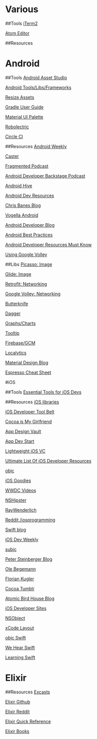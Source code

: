 # Various

##Tools
[iTerm2](https://www.iterm2.com/)

[Atom Editor](https://atom.io/)

##Resources

# Android
##Tools
[Android Asset Studio](http://romannurik.github.io/AndroidAssetStudio/)

[Android Tools/Libs/Frameworks](http://snowdream.github.io/awesome-android/)

[Resize Assets](https://github.com/redwarp/9-patch-resizer)

[Gradle User Guide](http://tools.android.com/tech-docs/new-build-system/user-guide#TOC-Configuring-the-Structure)

[Material UI Palette](https://www.materialpalette.com/)

[Robolectric](http://robolectric.org/configuring/)

[Circle CI](https://circleci.com/)

##Resources
[Android Weekly](http://androidweekly.net/)

[Caster](https://caster.io/)

[Fragmented Podcast](http://fragmentedpodcast.com/)

[Android Developer Backstage Podcast](http://androidbackstage.blogspot.com/)

[Android Hive](http://www.androidhive.info/)

[Android Dev Resources](http://www.androiddevresources.com/)

[Chris Banes Blog](https://chris.banes.me/)

[Vogella Android](http://www.vogella.com/tutorials/android.html)

[Android Developer Blog](http://android-developers.blogspot.com/)

[Android Best Practices](https://github.com/futurice/android-best-practices)

[Android Developer Resources Must Know](http://www.bongizmo.com/blog/android-resources-each-developer-should-know/)

[Using Google Volley](http://arnab.ch/blog/2013/08/asynchronous-http-requests-in-android-using-volley/)

##Libs
[Picasso: Image](https://futurestud.io/tutorials/picasso-getting-started-simple-loading)

[Glide: Image](https://futurestud.io/tutorials/glide-getting-started)

[Retrofit: Networking](http://square.github.io/retrofit/)

[Google Volley: Networking](https://developer.android.com/training/volley/index.html)

[Butterknife](http://jakewharton.github.io/butterknife/)

[Dagger](http://square.github.io/dagger/)

[Graphs/Charts](https://github.com/PhilJay/MPAndroidChart)

[Tooltip](https://github.com/sephiroth74/android-target-tooltip)

[Firebase/GCM](https://firebase.google.com/)

[Localytics](https://www.localytics.com/)

[Material Design Blog](http://materialdesignblog.com/)

[Espresso Cheat Sheet](https://google.github.io/android-testing-support-library/docs/espresso/cheatsheet/)

#iOS

##Tools
[Essential Tools for iOS Devs](http://benscheirman.com/2013/08/the-ios-developers-toolbelt/)

##Resources
[iOS libraries](http://appfoundry.be/blog/2014/07/29/Objective-C-Top-Libraries/)

[iOS Developer Tool Belt](http://stuartkhall.com/posts/ios-developer-tool-belt-essential-services-and-libraries)

[Cocoa is My Girlfriend](http://www.cimgf.com/)

[App Design Vault](http://www.appdesignvault.com/)

[App Dev Start](http://www.appdesignvault.com/start-advice/)

[Lightweight iOS VC](https://yalantis.com/blog/lightweight-ios-view-controllers-separate-data-sources-guided-mvc/)

[Ultimate List Of iOS Developer Resources](http://blog.udacity.com/2015/02/ultimate-list-ios-developer-resources-follow.html)

[objc](https://www.objc.io/)

[iOS Goodies](http://ios-goodies.com/)

[WWDC Videos](https://developer.apple.com/videos/)

[NSHipster](http://nshipster.com/)

[RayWenderlich](https://www.raywenderlich.com/)

[Reddit /iosprogramming](https://www.reddit.com/r/iosprogramming)

[Swift blog](https://developer.apple.com/swift/blog/)

[iOS Dev Weekly](http://iosdevweekly.com/)

[subjc](http://subjc.com/)

[Peter Steinberger Blog](http://petersteinberger.com/)

[Ole Begemann](https://oleb.net/)

[Florian Kugler](http://floriankugler.com/)

[Cocoa Tumblr](https://cocoa.tumblr.com/)

[Atomic Bird House Blog](http://www.atomicbird.com/)

[iOS Developer Sites](https://ios.james.ooo/11-insanely-great-ios-developers-sites-95686a523ea8#.fvbi5qtgx)

[NSObject](http://img.my.csdn.net/uploads/201210/18/1350528267_1570.jpg)

[xCode Layout](https://s3.amazonaws.com/udacity-hosted-downloads/ud585/docs/Xcode+Buttons+and+Their+Meaning.pdf)

[objc Swift](https://www.objc.io/issues/16-swift/)

[We Hear Swift](http://www.weheartswift.com/)

[Learning Swift](http://swift.staticred.com/)

# Elixir
##Resources
[Excasts](https://excasts.com/)

[Elixir Github](https://github.com/elixir-lang/elixir/wiki/Podcasts-and-Screencasts)

[Elixir Reddit](https://www.reddit.com/r/elixir/)

[Elixir Quick Reference](https://github.com/itsgreggreg/elixir_quick_reference/blob/master/README.md)

[Elixir Books](http://chrismcg.com/2015/09/24/which-elixir-books-should-i-read/)
